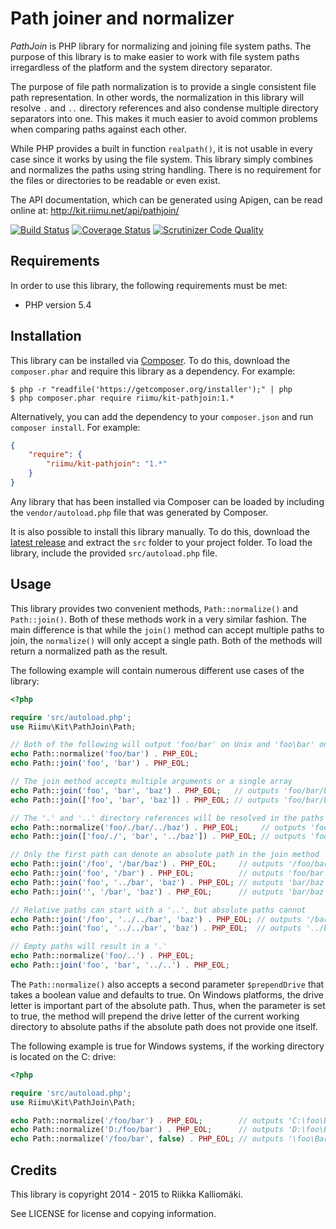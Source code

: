 # Path joiner and normalizer #

*PathJoin* is PHP library for normalizing and joining file system paths. The
purpose of this library is to make easier to work with file system paths
irregardless of the platform and the system directory separator.

The purpose of file path normalization is to provide a single consistent file
path representation. In other words, the normalization in this library will
resolve `.` and `..` directory references and also condense multiple directory
separators into one. This makes it much easier to avoid common problems when
comparing paths against each other.

While PHP provides a built in function `realpath()`, it is not usable in every
case since it works by using the file system. This library simply combines and
normalizes the paths using string handling. There is no requirement for the
files or directories to be readable or even exist.

The API documentation, which can be generated using Apigen, can be read online
at: http://kit.riimu.net/api/pathjoin/

[![Build Status](https://img.shields.io/travis/Riimu/Kit-PathJoin.svg?style=flat)](https://travis-ci.org/Riimu/Kit-PathJoin)
[![Coverage Status](https://img.shields.io/coveralls/Riimu/Kit-PathJoin.svg?style=flat)](https://coveralls.io/r/Riimu/Kit-PathJoin?branch=master)
[![Scrutinizer Code Quality](https://img.shields.io/scrutinizer/g/Riimu/Kit-PathJoin.svg?style=flat)](https://scrutinizer-ci.com/g/Riimu/Kit-PathJoin/?branch=master)

## Requirements ##

In order to use this library, the following requirements must be met:

  * PHP version 5.4

## Installation ##

This library can be installed via [Composer](http://getcomposer.org/). To do
this, download the `composer.phar` and require this library as a dependency. For
example:

```
$ php -r "readfile('https://getcomposer.org/installer');" | php
$ php composer.phar require riimu/kit-pathjoin:1.*
```

Alternatively, you can add the dependency to your `composer.json` and run
`composer install`. For example:

```json
{
    "require": {
        "riimu/kit-pathjoin": "1.*"
    }
}
```

Any library that has been installed via Composer can be loaded by including the
`vendor/autoload.php` file that was generated by Composer.

It is also possible to install this library manually. To do this, download the
[latest release](https://github.com/Riimu/Kit-PathJoin/releases/latest) and
extract the `src` folder to your project folder. To load the library, include
the provided `src/autoload.php` file.

## Usage ##

This library provides two convenient methods, `Path::normalize()` and
`Path::join()`. Both of these methods work in a very similar fashion. The main
difference is that while the `join()` method can accept multiple paths to join,
the `normalize()` will only accept a single path. Both of the methods will
return a normalized path as the result.

The following example will contain numerous different use cases of the library:

```php
<?php

require 'src/autoload.php';
use Riimu\Kit\PathJoin\Path;

// Both of the following will output 'foo/bar' on Unix and 'foo\bar' on Windows
echo Path::normalize('foo/bar') . PHP_EOL;
echo Path::join('foo', 'bar') . PHP_EOL;

// The join method accepts multiple arguments or a single array
echo Path::join('foo', 'bar', 'baz') . PHP_EOL;   // outputs 'foo/bar/baz'
echo Path::join(['foo', 'bar', 'baz']) . PHP_EOL; // outputs 'foo/bar/baz'

// The '.' and '..' directory references will be resolved in the paths
echo Path::normalize('foo/./bar/../baz') . PHP_EOL;     // outputs 'foo/baz'
echo Path::join(['foo/./', 'bar', '../baz']) . PHP_EOL; // outputs 'foo/baz'

// Only the first path can denote an absolute path in the join method
echo Path::join('/foo', '/bar/baz') . PHP_EOL;     // outputs '/foo/bar/baz'
echo Path::join('foo', '/bar') . PHP_EOL;          // outputs 'foo/bar'
echo Path::join('foo', '../bar', 'baz') . PHP_EOL; // outputs 'bar/baz'
echo Path::join('', '/bar', 'baz') . PHP_EOL;      // outputs 'bar/baz'

// Relative paths can start with a '..', but absolute paths cannot
echo Path::join('/foo', '../../bar', 'baz') . PHP_EOL; // outputs '/bar/baz'
echo Path::join('foo', '../../bar', 'baz') . PHP_EOL;  // outputs '../bar/baz'

// Empty paths will result in a '.'
echo Path::normalize('foo/..') . PHP_EOL;
echo Path::join('foo', 'bar', '../..') . PHP_EOL;
```

The `Path::normalize()` also accepts a second parameter `$prependDrive` that
takes a boolean value and defaults to true. On Windows platforms, the drive
letter is important part of the absolute path. Thus, when the parameter is set
to true, the method will prepend the drive letter of the current working
directory to absolute paths if the absolute path does not provide one itself.

The following example is true for Windows systems, if the working directory is
located on the C: drive:

```php
<?php

require 'src/autoload.php';
use Riimu\Kit\PathJoin\Path;

echo Path::normalize('/foo/bar') . PHP_EOL;        // outputs 'C:\foo\Bar'
echo Path::normalize('D:/foo/bar') . PHP_EOL;      // outputs 'D:\foo\Bar'
echo Path::normalize('/foo/bar', false) . PHP_EOL; // outputs '\foo\Bar'
```

## Credits ##

This library is copyright 2014 - 2015 to Riikka Kalliomäki.

See LICENSE for license and copying information.
